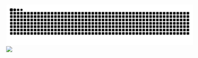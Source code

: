 <picture>
  <source media="(prefers-color-scheme: dark)" srcset="https://raw.githubusercontent.com/tbagskk/tbagskk/output/github-contribution-grid-snake-dark.svg">
  <source media="(prefers-color-scheme: light)" srcset="https://raw.githubusercontent.com/tbagskk/tbagskk/output/github-contribution-grid-snake.svg">
  <img alt="github contribution grid snake animation" src="https://raw.githubusercontent.com/tbagskk/tbagskk/output/github-contribution-grid-snake.svg">
</picture>


<a href="https://www.instagram.com/thepiyushmalhotra/">
  <img height="50" src="https://user-images.githubusercontent.com/46517096/166974368-9798f39f-1f46-499c-b14e-81f0a3f83a06.png"/>
</a>

